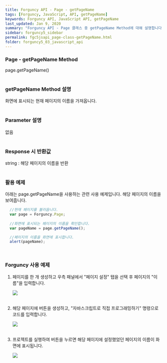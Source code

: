 ```yaml
---
title: Forguncy API - Page - getPageName
tags: [Forguncy, JavaScript, API, getPageName]
keywords: Forguncy API, JavaScript API, getPageName
last_updated: Jan 9, 2020
summary: "Forguncy API - Page 클래스 중 getPageName Method에 대해 설명합니다."
sidebar: forguncy5_sidebar
permalink: fgc5jsapi_page-class-getPageName.html
folder: forguncy5_03_javascript_api
---
```


### Page - getPageName Method
page.getPageName()
<br /><br />

### getPageName Method 설명
화면에 표시되는 현재 페이지의 이름을 가져옵니다.
<br /><br />

### Parameter 설명
없음
<br /><br />

### Response 시 반환값
string : 해당 페이지의 이름을 반환
<br /><br />

### 활용 예제
아래는 page.getPageName을 사용하는 관련 사용 예제입니다. 해당 페이지의 이름을 보여줍니다.
<br />

~~~javascript
  //현재 페이지를 불러옵니다.
  var page = Forguncy.Page;
  
  //화면에 표시되는 페이지의 이름을 확인합니다.
  var pageName = page.getPageName();

  //페이지의 이름을 화면에 표시합니다.
  alert(pageName);
~~~

<br />

### Forguncy 사용 예제

1. 페이지를 한 개 생성하고 우측 패널에서 "페이지 설정" 탭을 선택 후 페이지의 "이름"을 입력합니다.

    ![]({{site.url}}/images/forguncy5/ex-ss_page-getpagename01.png)
    <br /><br />

2. 해당 페이지에 버튼을 생성하고, "자바스크립트로 직접 프로그래밍하기" 명령으로 코드를 입력합니다.

    ![]({{site.url}}/images/forguncy5/ex-ss_page-getpagename02.png)
    <br /><br />

3. 프로젝트를 실행하여 버튼을 누르면 해당 페이지에 설정했었던 페이지의 이름이 화면에 표시됩니다.

    ![]({{site.url}}/images/forguncy5/ex-ss_page-getpagename03.png)

<br /><br />